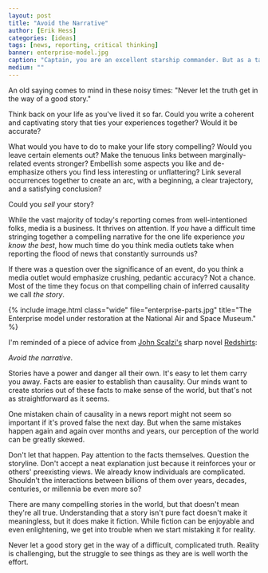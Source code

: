 ```yaml
---
layout: post
title: "Avoid the Narrative"
author: [Erik Hess]
categories: [ideas]
tags: [news, reporting, critical thinking]
banner: enterprise-model.jpg
caption: "Captain, you are an excellent starship commander. But as a taxi driver, you leave much to be desired. [Paramount, 1964.](https://airandspace.si.edu/collection-objects/model-starship-enterprise-television-show-star-trek)"
medium: ""
---
```


An old saying comes to mind in these noisy times: "Never let the truth get in the way of a good story."

Think back on your life as you've lived it so far. Could you write a coherent and captivating story that ties your experiences together? Would it be accurate?

What would you have to do to make your life story compelling? Would you leave certain elements out? Make the tenuous links between marginally-related events stronger? Embellish some aspects you like and de-emphasize others you find less interesting or unflattering? Link several occurrences together to create an arc, with a beginning, a clear trajectory, and a satisfying conclusion?

Could you *sell* your story?

While the vast majority of today's reporting comes from well-intentioned folks, media is a business. It thrives on attention. If *you* have a difficult time stringing together a compelling narrative for the one life experience *you know the best*, how much time do you think media outlets take when reporting the flood of news that constantly surrounds us?

If there was a question over the significance of an event, do you think a media outlet would emphasize crushing, pedantic accuracy?  Not a chance. Most of the time they focus on that compelling chain of inferred causality we call *the story*.

{% include image.html class="wide" file="enterprise-parts.jpg" title="The Enterprise model under restoration at the National Air and Space Museum." %}

I'm reminded of a piece of advice from [John Scalzi's](http://whatever.scalzi.com/) sharp novel [Redshirts](https://amzn.com/0765334798):

*Avoid the narrative.*

Stories have a power and danger all their own. It's easy to let them carry you away. Facts are easier to establish than causality. Our minds want to create stories out of these facts to make sense of the world, but that's not as straightforward as it seems.

One mistaken chain of causality in a news report might not seem so important if it's proved false the next day. But when the same mistakes happen again and again over months and years, our perception of the world can be greatly skewed.

Don't let that happen. Pay attention to the facts themselves. Question the storyline. Don't accept a neat explanation just because it reinforces your or others' preexisting views. We already know individuals are complicated. Shouldn't the interactions between billions of them over years, decades, centuries, or millennia be even more so?

There are many compelling stories in the world, but that doesn't mean they're all true. Understanding that a story isn't pure fact doesn't make it meaningless, but it does make it fiction. While fiction can be enjoyable and even enlightening, we get into trouble when we start mistaking it for reality.

Never let a good story get in the way of a difficult, complicated truth. Reality is challenging, but the struggle to see things as they are is well worth the effort.

